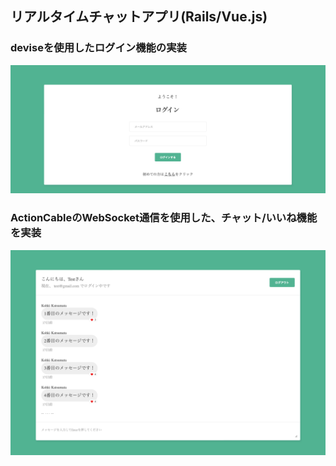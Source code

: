 ## リアルタイムチャットアプリ(Rails/Vue.js)

### deviseを使用したログイン機能の実装
![devise](picture/login.png)

### ActionCableのWebSocket通信を使用した、チャット/いいね機能を実装
![groupchat](picture/groupchat.png)

